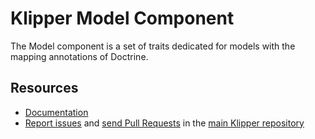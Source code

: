 Klipper Model Component
=======================

The Model component is a set of traits dedicated for models with the mapping annotations of Doctrine.

Resources
---------

- [Documentation](https://doc.klipper.dev/components/model)
- [Report issues](https://github.com/klipperdev/klipper/issues)
  and [send Pull Requests](https://github.com/klipperdev/klipper/pulls)
  in the [main Klipper repository](https://github.com/klipperdev/klipper)
